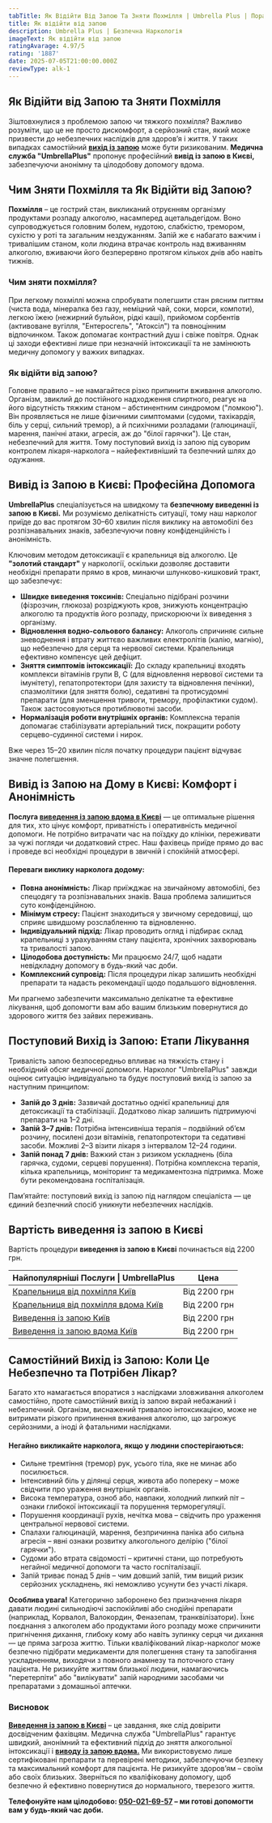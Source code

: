 ```yaml
---
tabTitle: Як Відійти Від Запою Та Зняти Похмілля | Umbrella Plus | Поради Нарколога
title: Як відійти від запою
description: Umbrella Plus | Безпечна Наркологія
imageText: Як відійти від запою
ratingAvarage: 4.97/5
rating: '1887'
date: 2025-07-05T21:00:00.000Z
reviewType: alk-1
---
```


## Як Відійти від Запою та Зняти Похмілля

Зіштовхнулися з проблемою запою чи тяжкого похмілля? Важливо розуміти, що це не просто дискомфорт, а серйозний стан, який може призвести до небезпечних наслідків для здоров’я і життя. У таких випадках самостійний **[вихід із запою](https://umbrella-plus.com.ua/uk/kiev/vivod-iz-zapoia-kiev-ua/)** може бути ризикованим. **Медична служба "UmbrellaPlus"** пропонує професійний **вивід із запою в Києві,** забезпечуючи анонімну та цілодобову допомогу вдома.

## Чим Зняти Похмілля та Як Відійти від Запою?

**Похмілля** – це гострий стан, викликаний отруєнням організму продуктами розпаду алкоголю, насамперед ацетальдегідом. Воно супроводжується головним болем, нудотою, слабкістю, тремором, сухістю у роті та загальним нездужанням. Запій же є набагато важчим і тривалішим станом, коли людина втрачає контроль над вживанням алкоголю, вживаючи його безперервно протягом кількох днів або навіть тижнів.

### Чим зняти похмілля?

При легкому похміллі можна спробувати полегшити стан рясним питтям (чиста вода, мінералка без газу, неміцний чай, соки, морси, компоти), легкою їжею (нежирний бульйон, рідкі каші), прийомом сорбентів (активоване вугілля, "Ентеросгель", "Атоксіл") та повноцінним відпочинком. Також допомагає контрастний душ і свіже повітря. Однак ці заходи ефективні лише при незначній інтоксикації та не замінюють медичну допомогу у важких випадках.

### Як відійти від запою?

Головне правило – не намагайтеся різко припинити вживання алкоголю. Організм, звиклий до постійного надходження спиртного, реагує на його відсутність тяжким станом – абстинентним синдромом ("ломкою"). Він проявляється не лише фізичними симптомами (судоми, тахікардія, біль у серці, сильний тремор), а й психічними розладами (галюцинації, марення, панічні атаки, агресія, аж до "білої гарячки"). Це стан, небезпечний для життя. Тому поступовий вихід із запою під суворим контролем лікаря-нарколога – найефективніший та безпечний шлях до одужання.

## Вивід із Запою в Києві: Професійна Допомога

**UmbrellaPlus** спеціалізується на швидкому та **безпечному виведенні із запою в Києві.** Ми розуміємо делікатність ситуації, тому наш нарколог приїде до вас протягом 30–60 хвилин після виклику на автомобілі без розпізнавальних знаків, забезпечуючи повну конфіденційність і анонімність.

Ключовим методом детоксикації є крапельниця від алкоголю. Це **"золотий стандарт"** у наркології, оскільки дозволяє доставити необхідні препарати прямо в кров, минаючи шлунково-кишковий тракт, що забезпечує:

* **Швидке виведення токсинів:** Спеціально підібрані розчини (фізрозчин, глюкоза) розріджують кров, знижують концентрацію алкоголю та продуктів його розпаду, прискорюючи їх виведення з організму.
* **Відновлення водно-сольового балансу:** Алкоголь спричиняє сильне зневоднення і втрату життєво важливих електролітів (калію, магнію), що небезпечно для серця та нервової системи. Крапельниця ефективно компенсує цей дефіцит.
* **Зняття симптомів інтоксикації:** До складу крапельниці входять комплекси вітамінів групи B, C (для відновлення нервової системи та імунітету), гепатопротектори (для захисту та відновлення печінки), спазмолітики (для зняття болю), седативні та протисудомні препарати (для зменшення тривоги, тремору, профілактики судом). Також застосовуються протиблювотні засоби.
* **Нормалізація роботи внутрішніх органів:** Комплексна терапія допомагає стабілізувати артеріальний тиск, покращити роботу серцево-судинної системи і нирок.

Вже через 15–20 хвилин після початку процедури пацієнт відчуває значне полегшення.

## Вивід із Запою на Дому в Києві: Комфорт і Анонімність

**Послуга [виведення із запою вдома в Києві](https://umbrella-plus.com.ua/uk/kiev/vivod-iz-zapoia-na-domy-kiev-ua/)** — це оптимальне рішення для тих, хто цінує комфорт, приватність і оперативність медичної допомоги. Не потрібно витрачати час на поїздку до клініки, переживати за чужі погляди чи додатковий стрес. Наш фахівець приїде прямо до вас і проведе всі необхідні процедури в звичній і спокійній атмосфері.

#### Переваги виклику нарколога додому:

* **Повна анонімність:** Лікар приїжджає на звичайному автомобілі, без спецодягу та розпізнавальних знаків. Ваша проблема залишиться суто конфіденційною.
* **Мінімум стресу:** Пацієнт знаходиться у звичному середовищі, що сприяє швидшому розслабленню та відновленню.
* **Індивідуальний підхід:** Лікар проводить огляд і підбирає склад крапельниці з урахуванням стану пацієнта, хронічних захворювань та тривалості запою.
* **Цілодобова доступність:** Ми працюємо 24/7, щоб надати невідкладну допомогу в будь-який час доби.
* **Комплексний супровід:** Після процедури лікар залишить необхідні препарати та надасть рекомендації щодо подальшого відновлення.

Ми прагнемо забезпечити максимально делікатне та ефективне лікування, щоб допомогти вам або вашим близьким повернутися до здорового життя без зайвих переживань.

## Поступовий Вихід із Запою: Етапи Лікування

Тривалість запою безпосередньо впливає на тяжкість стану і необхідний обсяг медичної допомоги. Нарколог "UmbrellaPlus" завжди оцінює ситуацію індивідуально та будує поступовий вихід із запою за наступним принципом:

* **Запій до 3 днів:** Зазвичай достатньо однієї крапельниці для детоксикації та стабілізації. Додатково лікар залишить підтримуючі препарати на 1–2 дні.
* **Запій 3–7 днів:** Потрібна інтенсивніша терапія – подвійний об’єм розчину, посилені дози вітамінів, гепатопротектори та седативні засоби. Можливі 2–3 візити лікаря з інтервалом 12–24 години.
* **Запій понад 7 днів:** Важкий стан з ризиком ускладнень (біла гарячка, судоми, серцеві порушення). Потрібна комплексна терапія, кілька крапельниць, моніторинг та медикаментозна підтримка. Може бути рекомендована госпіталізація.

Пам’ятайте: поступовий вихід із запою під наглядом спеціаліста — це єдиний безпечний спосіб уникнути небезпечних наслідків.

## Вартість виведення із запою в Києві

Вартість процедури **виведення із запою в Києві** починається від 2200 грн.

| Найпопулярніші Послуги \| UmbrellaPlus                                                                         | Цена         |
| -------------------------------------------------------------------------------------------------------------- | ------------ |
| [Крапельниця від похмілля Київ](https://umbrella-plus.com.ua/uk/kiev/kapelnica_ot_alkogola_kiev/)              | Від 2200 грн |
| [Крапельниця від похмілля вдома Київ](https://umbrella-plus.com.ua/uk/kiev/kapelnica_ot_alkogola_na_dom_kiev/) | Від 2200 грн |
| [Виведення із запою Київ](https://umbrella-plus.com.ua/uk/kiev/vivod-iz-zapoia-kiev-ua/)                       | Від 2200 грн |
| [Виведення із запою вдома Київ](https://umbrella-plus.com.ua/uk/kiev/vivod-iz-zapoia-na-domy-kiev-ua/)         | Від 2200 грн |

## Самостійний Вихід із Запою: Коли Це Небезпечно та Потрібен Лікар?

Багато хто намагається впоратися з наслідками зловживання алкоголем самостійно, проте самостійний вихід із запою вкрай небажаний і небезпечний. Організм, виснажений тривалою інтоксикацією, може не витримати різкого припинення вживання алкоголю, що загрожує серйозними, а іноді й фатальними наслідками.

#### Негайно викликайте нарколога, якщо у людини спостерігаються:

* Сильне тремтіння (тремор) рук, усього тіла, яке не минає або посилюється.
* Інтенсивний біль у ділянці серця, живота або попереку – може свідчити про ураження внутрішніх органів.
* Висока температура, озноб або, навпаки, холодний липкий піт – ознаки глибокої інтоксикації та порушення терморегуляції.
* Порушення координації рухів, нечітка мова – свідчить про ураження центральної нервової системи.
* Спалахи галюцинацій, марення, безпричинна паніка або сильна агресія – явні ознаки розвитку алкогольного делірію ("білої гарячки").
* Судоми або втрата свідомості – критичні стани, що потребують негайної медичної допомоги та часто госпіталізації.
* Запій триває понад 5 днів – чим довший запій, тим вищий ризик серйозних ускладнень, які неможливо усунути без участі лікаря.

**Особлива увага!**
Категорично заборонено без призначення лікаря давати людині сильнодіючі заспокійливі або снодійні препарати (наприклад, Корвалол, Валокордин, Феназепам, транквілізатори). Їхнє поєднання з алкоголем або продуктами його розпаду може спричинити пригнічення дихання, глибоку кому або навіть зупинку серця чи дихання — це пряма загроза життю.
Тільки кваліфікований лікар-нарколог може безпечно підібрати медикаменти для полегшення стану та запобігання ускладненням, виходячи з повного анамнезу та поточного стану пацієнта. Не ризикуйте життям близької людини, намагаючись "перетерпіти" або "вилікувати" запій народними засобами чи препаратами з домашньої аптечки.

### Висновок

**[Виведення із запою в Києві](https://umbrella-plus.com.ua/uk/kiev/kapelnica_ot_alkogola_kiev/)** – це завдання, яке слід довірити досвідченим фахівцям. Медична служба "UmbrellaPlus" гарантує швидкий, анонімний та ефективний підхід до зняття алкогольної інтоксикації і **[виводу із запою вдома.](https://umbrella-plus.com.ua/uk/kiev/kapelnica_ot_alkogola_na_dom_kiev/)** Ми використовуємо лише сертифіковані препарати та перевірені методики, забезпечуючи безпеку та максимальний комфорт для пацієнта.
Не ризикуйте здоров’ям – своїм або своїх близьких. Зверніться по кваліфіковану допомогу, щоб безпечно й ефективно повернутися до нормального, тверезого життя.

**Телефонуйте нам цілодобово: [050-021-69-57](tel:0500216957) – ми готові допомогти вам у будь-який час доби.**
